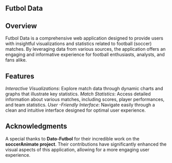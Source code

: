 ## Futbol Data


## Overview
Futbol Data is a comprehensive web application designed to provide users with insightful visualizations and statistics related to football (soccer) matches. By leveraging data from various sources, the application offers an engaging and informative experience for football enthusiasts, analysts, and fans alike.

## Features
*Interactive Visualizations*: Explore match data through dynamic charts and graphs that illustrate key statistics.
*Match Statistics*: Access detailed information about various matches, including scores, player performances, and team statistics.
*User -Friendly Interface*: Navigate easily through a clean and intuitive interface designed for optimal user experience.

## Acknowledgments
A special thanks to **Dato-Futbol** for their incredible work on the **soccerAnimate project**. Their contributions have significantly enhanced the visual aspects of this application, allowing for a more engaging user experience.
